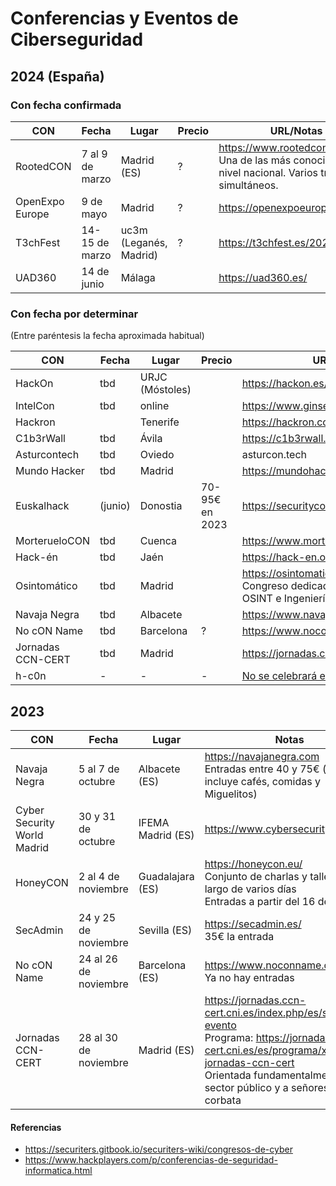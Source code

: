 # Conferencias y Eventos de Ciberseguridad

## 2024 (España)

### Con fecha confirmada

| CON | Fecha | Lugar | Precio | URL/Notas |
| --- | ----- | ----- | ------ | --------- |
|RootedCON |7 al 9 de marzo| Madrid (ES)|?|https://www.rootedcon.com/<br>Una de las más conocidas a nivel nacional. Varios tracks simultáneos.|
|OpenExpo Europe|9 de mayo|Madrid|?|https://openexpoeurope.com/es/|
|T3chFest|14-15 de marzo|uc3m (Leganés, Madrid)|?|https://t3chfest.es/2024/|
|UAD360|14 de junio|Málaga||https://uad360.es/|

### Con fecha por determinar

(Entre paréntesis la fecha aproximada habitual)

| CON | Fecha | Lugar | Precio | URL/Notas |
| --- | ----- | ----- | ------ | --------- |
|HackOn|tbd|URJC (Móstoles)||https://hackon.es/|
|IntelCon|tbd|online||https://www.ginseg.com/intelcon/|
|Hackron||Tenerife||https://hackron.com/|
|C1b3rWall|tbd|Ávila||https://c1b3rwall.policia.es/congreso|
|Asturcontech|tbd|Oviedo||asturcon.tech|
|Mundo Hacker|tbd|Madrid||https://mundohackerday.com/|
|Euskalhack|(junio)|Donostia|70-95€ en 2023|https://securitycongress.euskalhack.org/|
|MorterueloCON|tbd|Cuenca||https://www.morteruelo.net/|
|Hack-én|tbd|Jaén||https://hack-en.org/<br />|
|Osintomático|tbd|Madrid||https://osintomatico.com/<br />Congreso dedicado exclusivamente a OSINT e Ingeniería Social|
|Navaja Negra|tbd|Albacete||https://www.navajanegra.com/|
|No cON Name|tbd|Barcelona|?|https://www.noconname.org/|
|Jornadas CCN-CERT | tbd | Madrid || https://jornadas.ccn-cert.cni.es/|
|h-c0n|-|-|-|[No se celebrará en 2024](https://www.hackplayers.com/2023/10/en-2024-no-habra-h-c0n-comunicado.html)|


## 2023

| CON | Fecha | Lugar | Notas |
| --- | ----- | ----- | ----------- |
|Navaja Negra | 5 al 7 de octubre | Albacete (ES) | https://navajanegra.com <br>Entradas entre 40 y 75€ (la entrada incluye cafés, comidas y Miguelitos)|
|Cyber Security World Madrid | 30 y 31 de octubre| IFEMA Madrid (ES) | https://www.cybersecurityworld.es/ |
|HoneyCON|2 al 4 de noviembre|Guadalajara (ES)|https://honeycon.eu/<br>Conjunto de charlas y talleres a lo largo de varios días<br>Entradas a partir del 16 de octubre|
|SecAdmin|24 y 25 de noviembre|Sevilla (ES)|https://secadmin.es/<br>35€ la entrada|
|No cON Name|24 al 26 de noviembre|Barcelona (ES)|https://www.noconname.org/<br>Ya no hay entradas|
|Jornadas CCN-CERT | 28 al 30 de noviembre | Madrid (ES) | https://jornadas.ccn-cert.cni.es/index.php/es/sobre-el-evento<br>Programa: https://jornadas.ccn-cert.cni.es/es/programa/xvii-jornadas-ccn-cert<br>Orientada fundamentalmente al sector público y a señores con corbata|

#### Referencias

- https://securiters.gitbook.io/securiters-wiki/congresos-de-cyber
- https://www.hackplayers.com/p/conferencias-de-seguridad-informatica.html